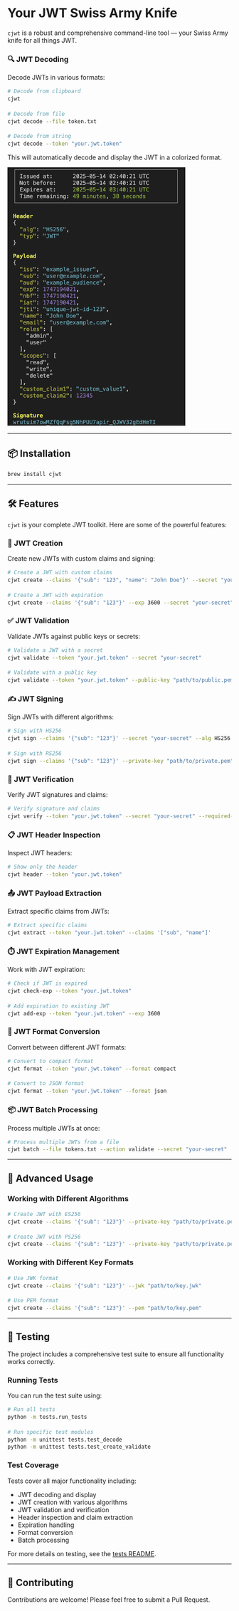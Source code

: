 # Your JWT Swiss Army Knife

`cjwt` is a robust and comprehensive command-line tool — your Swiss Army knife for all things JWT.

### 🔍 JWT Decoding

Decode JWTs in various formats:

```bash
# Decode from clipboard
cjwt

# Decode from file
cjwt decode --file token.txt

# Decode from string
cjwt decode --token "your.jwt.token"
```

This will automatically decode and display the JWT in a colorized format.

<img src="assets/screenshot.png" alt="cjwt in action" width="400"/>

---

## 📦 Installation

```bash
brew install cjwt
```

---

## 🛠️ Features

`cjwt` is your complete JWT toolkit. Here are some of the powerful features:

### 🔨 JWT Creation

Create new JWTs with custom claims and signing:

```bash
# Create a JWT with custom claims
cjwt create --claims '{"sub": "123", "name": "John Doe"}' --secret "your-secret"

# Create a JWT with expiration
cjwt create --claims '{"sub": "123"}' --exp 3600 --secret "your-secret"
```

### ✅ JWT Validation

Validate JWTs against public keys or secrets:

```bash
# Validate a JWT with a secret
cjwt validate --token "your.jwt.token" --secret "your-secret"

# Validate with a public key
cjwt validate --token "your.jwt.token" --public-key "path/to/public.pem"
```

### ✍️ JWT Signing

Sign JWTs with different algorithms:

```bash
# Sign with HS256
cjwt sign --claims '{"sub": "123"}' --secret "your-secret" --alg HS256

# Sign with RS256
cjwt sign --claims '{"sub": "123"}' --private-key "path/to/private.pem" --alg RS256
```

### 🔐 JWT Verification

Verify JWT signatures and claims:

```bash
# Verify signature and claims
cjwt verify --token "your.jwt.token" --secret "your-secret" --required-claims '["sub", "exp"]'
```

### 📋 JWT Header Inspection

Inspect JWT headers:

```bash
# Show only the header
cjwt header --token "your.jwt.token"
```

### 📤 JWT Payload Extraction

Extract specific claims from JWTs:

```bash
# Extract specific claims
cjwt extract --token "your.jwt.token" --claims '["sub", "name"]'
```

### ⏱️ JWT Expiration Management

Work with JWT expiration:

```bash
# Check if JWT is expired
cjwt check-exp --token "your.jwt.token"

# Add expiration to existing JWT
cjwt add-exp --token "your.jwt.token" --exp 3600
```

### 🔄 JWT Format Conversion

Convert between different JWT formats:

```bash
# Convert to compact format
cjwt format --token "your.jwt.token" --format compact

# Convert to JSON format
cjwt format --token "your.jwt.token" --format json
```

### 📦 JWT Batch Processing

Process multiple JWTs at once:

```bash
# Process multiple JWTs from a file
cjwt batch --file tokens.txt --action validate --secret "your-secret"
```

---

## 🔧 Advanced Usage

### Working with Different Algorithms

```bash
# Create JWT with ES256
cjwt create --claims '{"sub": "123"}' --private-key "path/to/private.pem" --alg ES256

# Create JWT with PS256
cjwt create --claims '{"sub": "123"}' --private-key "path/to/private.pem" --alg PS256
```

### Working with Different Key Formats

```bash
# Use JWK format
cjwt create --claims '{"sub": "123"}' --jwk "path/to/key.jwk"

# Use PEM format
cjwt create --claims '{"sub": "123"}' --pem "path/to/key.pem"
```

---

## 🧪 Testing

The project includes a comprehensive test suite to ensure all functionality works correctly.

### Running Tests

You can run the test suite using:

```bash
# Run all tests
python -m tests.run_tests

# Run specific test modules
python -m unittest tests.test_decode
python -m unittest tests.test_create_validate
```

### Test Coverage

Tests cover all major functionality including:

- JWT decoding and display
- JWT creation with various algorithms
- JWT validation and verification
- Header inspection and claim extraction
- Expiration handling
- Format conversion
- Batch processing

For more details on testing, see the [tests README](tests/README.md).

---

## 🤝 Contributing

Contributions are welcome! Please feel free to submit a Pull Request.
